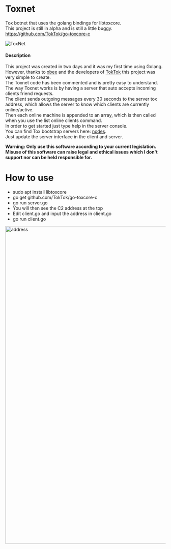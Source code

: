 # Toxnet

Tox botnet that uses the golang bindings for libtoxcore.  
This project is still in alpha and is still a little buggy.  
https://github.com/TokTok/go-toxcore-c

![ToxNet](https://i.imgur.com/eoDjqMb.png?raw=true)

#### Description
This project was created in two days and it was my first time using Golang.  
However, thanks to [xbee](https://github.com/xbee) and the developers of [TokTok](https://github.com/TokTok) this project was very simple to create.  
The Toxnet code has been commented and is pretty easy to understand.  
The way Toxnet works is by having a server that auto accepts incoming clients friend requests.  
The client sends outgoing messages every 30 seconds to the server tox address, which allows the server to know which clients are currently online/active.  
Then each online machine is appended to an array, which is then called when you use the list online clients command.  
In order to get started just type help in the server console.  
You can find Tox bootstrap servers here: [nodes](https://nodes.tox.chat).  
Just update the server interface in the client and server.  


__Warning: Only use this software according to your current legislation. Misuse of this software can raise legal and ethical issues which I don't support nor can be held responsible for.__

How to use
==========
* sudo apt install libtoxcore
* go get github.com/TokTok/go-toxcore-c
* go run server.go
* You will then see the C2 address at the top
* Edit client.go and input the address in client.go
* go run client.go
<img src="https://i.imgur.com/M4rURRO.png" alt="address" width="1000" height="auto">
  
